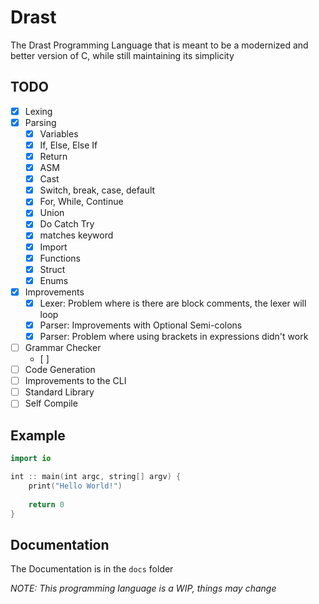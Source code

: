# Drast

The Drast Programming Language that is meant to be a modernized and better version of C, while still maintaining its
simplicity

## TODO

- [x] Lexing
- [x] Parsing
    - [x] Variables
    - [x] If, Else, Else If
    - [x] Return
    - [x] ASM
    - [x] Cast
    - [x] Switch, break, case, default
    - [x] For, While, Continue
    - [x] Union
    - [x] Do Catch Try
    - [x] matches keyword
    - [x] Import
    - [x] Functions
    - [x] Struct
    - [x] Enums
- [x] Improvements
    - [x] Lexer: Problem where is there are block comments, the lexer will loop
    - [x] Parser: Improvements with Optional Semi-colons
    - [x] Parser: Problem where using brackets in expressions didn't work
- [ ] Grammar Checker
    - [ ] 
- [ ] Code Generation
- [ ] Improvements to the CLI
- [ ] Standard Library
- [ ] Self Compile

## Example

```swift
import io

int :: main(int argc, string[] argv) {
    print("Hello World!")
    
    return 0
}
```

## Documentation

The Documentation is in the `docs` folder

_NOTE: This programming language is a WIP, things may change_